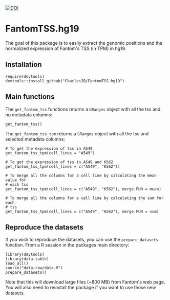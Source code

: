 [![DOI](https://zenodo.org/badge/doi/10.5281/zenodo.31507.svg)](http://dx.doi.org/10.5281/zenodo.31507)

# FantomTSS.hg19

The goal of this package is to easily extract the genomic positions and the normalized expression of Fantom's TSS (in TPM) in hg19.

## Installation

```
require(devtools)
devtools::install_github("CharlesJB/FantomTSS.hg19")
```

## Main functions

The `get_fantom_tss` functions returns a `GRanges` object with all the tss and no metadata columns:
```
get_fantom_tss()
```

The `get_fantom_tss_tpm` returns a `GRanges` object with all the tss and selected metadata columns:
```
# To get the expression of tss in A549
get_fantom_tss_tpm(cell_lines = "A549")

# To get the expression of tss in A549 and K562
get_fantom_tss_tpm(cell_lines = c("A549", "K562"))

# To merge all the columns for a cell line by calculating the mean value for
# each tss
get_fantom_tss_tpm(cell_lines = c("A549", "K562"), merge.FUN = mean)

# To merge all the columns for a cell line by calculating the sum for each
# tss
get_fantom_tss_tpm(cell_lines = c("A549", "K562"), merge.FUN = sum)
```

## Reproduce the datasets

If you wish to reproduce the datasets, you can use the `prepare_datasets` function. From a R session in the packages main directory:

```
library(devtools)
library(data.table)
load_all()
source("data-raw/data.R")
prepare_datasets()
```

Note that this will download large files (~800 MB) from Fantom's web page. You will also need to reinstall the package if you want to use those new datasets.
